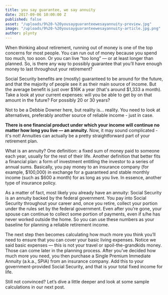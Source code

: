 ```yaml
---
title: you say guarantee, we say annuity
date: 2017-09-06 10:00:00 Z
published: false
asset: "/uploads/9%20-%20yousayguaranteewesayannuity-preview.jpg"
image: "/uploads/9%20-%20yousayguaranteewesayannuity-article.jpg.png"
author: plynty
---
```


When thinking about retirement, running out of money is one of the top concerns for most people. You can run out of money because you spend too much, too soon. Or you can live “too long” — or at least longer than planned. So, is there any way to possibly guarantee that you’ll have enough money to last throughout your retirement?
<!--more-->

Social Security benefits are (mostly) guaranteed to be around for the future, and that the majority of people see it as their main source of income. But the average benefit is just over $16K a year (that's around $1,333 a month). Take a look at your current expenses: will you be able to get by on that amount in the future? For possibly 20 or 30 years?

Not to be a Debbie Downer here, but reality is... reality. You need to look at alternatives, preferably another source of reliable income - just in case. 

**There is one financial product under which your income will continue no matter how long you live — an annuity.** Now, it may sound complicated - it's not! Annuities can actually be a pretty straightforward part of your retirement plan.
 
What is an annuity? One definition: a fixed sum of money paid to someone each year, usually for the rest of their life. Another definition that better fits a financial plan: a form of investment entitling the investor to a series of annual sums. Basically, you pay money to an insurance company (for example, $100,000) in exchange for a guaranteed and stable monthly income (such as $600 a month) for as long as you live. In essence, another type of insurance policy.

As a matter of fact, most likely you already have an annuity: Social Security is an annuity backed by the federal government. You pay into Social Security throughout your career and, once you retire, collect your portion under the rules set by the federal government. Even after you’re gone, your spouse can continue to collect some portion of payments, even if s/he has never worked outside the home. So you can use these numbers as your baseline for planning a reliable retirement income.

The next step then becomes calculating how much more you think you’ll need to ensure that you can cover your basic living expenses. Notice we said basic expenses — this is not your travel or spoil-the-grandkids money. Those can come later in the planning process. After you’ve decided how much more you need, you then purchase a Single Premium Immediate Annuity (a.k.a., SPIA) from an insurance company. Add this to your government-provided Social Security, and that is your total fixed income for life.

Still not convinced? Let’s dive a little deeper and look at some sample calculations in our next post.
